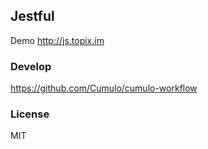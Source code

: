 
Jestful
------

Demo http://js.topix.im

### Develop

https://github.com/Cumulo/cumulo-workflow

### License

MIT
